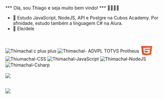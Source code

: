 *** Olá, sou Thiago e seja muito bem vindo! *** 🤜🏾🤛🏾

- 🌱  Estudo JavaScript, NodeJS, API e Postgre na Cubos Academy. Por afinidade, estudo também a linguagem C# na Alura.
- 🤠  Ele/dele

##
<div style="display: inline_block"><br>
  <img align="center" alt="Thimachal c plus plus" height="35" width="40" src="https://icongr.am/devicon/cplusplus-original.svg?size=128&color=currentColor">
  <img align="center" alt="Thimachal- ADVPL TOTVS Protheus" height="30" width="30" src="https://www.traycorp.com.br/wp-content/uploads/2020/03/protheus.jpg">
  <img align="center" alt="Thimachal-HTML" height="30" width="40" src="https://raw.githubusercontent.com/devicons/devicon/master/icons/html5/html5-original.svg">
  <img align="center" alt="Thiumachal-CSS" height="30" width="40" src="https://icongr.am/devicon/css3-original.svg?size=128&color=currentColor">
  <img align="center" alt="Thimachal-JavaScript" height="30" width="40" src="https://icongr.am/devicon/javascript-original.svg?size=128&color=currentColor">
  <img align="center" alt="Thimachal-NodeJS" height="100" width="100" src="https://icongr.am/devicon/nodejs-original-wordmark.svg?size=128&color=currentColor">
  <img align="center" alt="Thimachal-Csharp" height="35" width="40" src="https://icongr.am/devicon/csharp-original.svg?size=128&color=currentColor">
</div>
<br>
<img height="150em" src="https://github-readme-stats.vercel.app/api?username=Thimachal&show_icons=true&theme=blueberry&include_all_commits=true&count_private=true"/>

##
<div> 
    <a href="https://www.linkedin.com/in/thiago-oliveira-tmo/" target="_blank"><img src="https://img.shields.io/badge/-LinkedIn-%230077B5?style=for-the-badge&logo=linkedin&logoColor=white" target="_blank"></a>  
</div>
